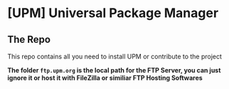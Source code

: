 # [UPM] Universal Package Manager


## The Repo

This repo contains all you need to install UPM or contribute to the project

**The folder `ftp.upm.org` is the local path for the FTP Server, you can just ignore it or host it with FileZilla or similiar FTP Hosting Softwares**
